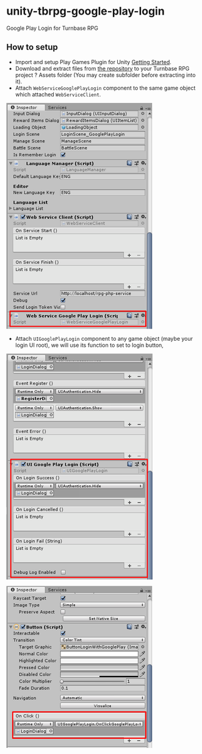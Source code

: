 # unity-tbrpg-google-play-login
Google Play Login for Turnbase RPG

## How to setup
* Import and setup Play Games Plugin for Unity [Getting Started](https://github.com/playgameservices/play-games-plugin-for-unity/).
* Download and extract files from [the repository](https://github.com/insthync/unity-tbrpg-google-play-login) to your Turnbase RPG project ? Assets folder (You may create subfolder before extracting into it).
* Attach `WebServiceGooglePlayLogin` component to the same game object which attached `WebServiceClient`.

![](./ScreenShots/1.png)

* Attach `UIGooglePlayLogin` component to any game object (maybe your login UI root), we will use its function to set to login button,

![](./ScreenShots/2.png)

![](./ScreenShots/3.png)